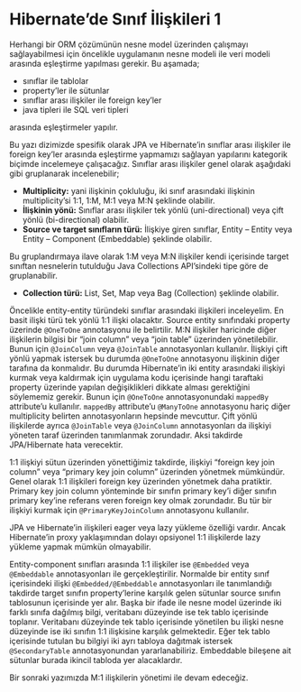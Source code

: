 # Hibernate’de Sınıf İlişkileri 1

Herhangi bir ORM çözümünün nesne model üzerinden çalışmayı sağlayabilmesi için öncelikle uygulamanın nesne modeli ile 
veri modeli arasında eşleştirme yapılması gerekir. Bu aşamada;

- sınıflar ile tablolar
- property’ler ile sütunlar
- sınıflar arası ilişkiler ile foreign key’ler
- java tipleri ile SQL veri tipleri

arasında eşleştirmeler yapılır.

Bu yazı dizimizde spesifik olarak JPA ve Hibernate’in sınıflar arası ilişkiler ile foreign key’ler arasında eşleştirme 
yapmamızı sağlayan yapılarını kategorik biçimde incelemeye çalışacağız. Sınıflar arası ilişkiler genel olarak aşağıdaki gibi gruplanarak incelenebilir;

- **Multiplicity:** yani ilişkinin çokluluğu, iki sınıf arasındaki ilişkinin multiplicity’si 1:1, 1:M, M:1 veya M:N şeklinde olabilir.
- **İlişkinin yönü:** Sınıflar arası ilişkiler tek yönlü (uni-directional) veya çift yönlü (bi-directional) olabilir.
- **Source ve target sınıfların türü:** İlişkiye giren sınıflar, Entity – Entity veya Entity – Component (Embeddable) şeklinde olabilir.

Bu gruplandırmaya ilave olarak 1:M veya M:N ilişkiler kendi içerisinde target sınıftan nesnelerin tutulduğu Java 
Collections API’sindeki tipe göre de gruplanabilir.

- **Collection türü:** List, Set, Map veya Bag (Collection) şeklinde olabilir.

Öncelikle entity-entity türündeki sınıflar arasındaki ilişkileri inceleyelim. En basit ilişki türü tek yönlü 1:1 ilişki 
olacaktır. Source entity sınıfındaki property üzerinde `@OneToOne` annotasyonu ile belirtilir. M:N ilişkiler haricinde 
diğer ilişkilerin bilgisi bir “join column” veya “join table” üzerinden yönetilebilir. Bunun için `@JoinColumn` veya 
`@JoinTable` annotasyonları kullanılır. İlişkiyi çift yönlü yapmak istersek bu durumda `@OneToOne` annotasyonu ilişkinin 
diğer tarafına da konmalıdır. Bu durumda Hibernate’in iki entity arasındaki ilişkiyi kurmak veya kaldırmak için uygulama 
kodu içerisinde hangi taraftaki property üzerinde yapılan değişiklikleri dikkate alması gerektiğini söylememiz gerekir. 
Bunun için `@OneToOne` annotasyonundaki `mappedBy` attribute’u kullanılır. `mappedBy` attribute’u `@ManyToOne` annotasyonu 
hariç diğer multiplicity belirten annotasyonların hepsinde mevcuttur. Çift yönlü ilişkilerde ayrıca `@JoinTable` veya 
`@JoinColumn` annotasyonları da ilişkiyi yöneten taraf üzerinden tanımlanmak zorundadır. Aksi takdirde JPA/Hibernate hata 
verecektir.

1:1 ilişkiyi sütun üzerinden yönettiğimiz takdirde, ilişkiyi “foreign key join column” veya “primary key join column” 
üzerinden yönetmek mümkündür. Genel olarak 1:1 ilişkileri foreign key üzerinden yönetmek daha pratiktir. Primary key join 
column yönteminde bir sınıfın primary key’i diğer sınıfın primary key’ine referans veren foreign key olmak zorundadır. Bu 
tür bir ilişkiyi kurmak için `@PrimaryKeyJoinColumn` annotasyonu kullanılır.

JPA ve Hibernate’in ilişkileri eager veya lazy yükleme özelliği vardır. Ancak Hibernate’in proxy yaklaşımından dolayı 
opsiyonel 1:1 ilişkilerde lazy yükleme yapmak mümkün olmayabilir.

Entity-component sınıfları arasında 1:1 ilişkiler ise `@Embedded` veya `@Embeddable` annotasyonları ile gerçekleştirilir. 
Normalde bir entity sınıf içerisindeki ilişki `@Embedded/@Embeddable` annotasyonları ile tanımlandığı takdirde target 
sınıfın property’lerine karşılık gelen sütunlar source sınıfın tablosunun içerisinde yer alır. Başka bir ifade ile nesne 
model üzerinde iki farklı sınıfa dağılmış bilgi, veritabanı düzeyinde ise tek tablo içerisinde toplanır. Veritabanı 
düzeyinde tek tablo içerisinde yönetilen bu ilişki nesne düzeyinde ise iki sınıfın 1:1 ilişkisine karşılık gelmektedir. 
Eğer tek tablo içerisinde tutulan bu bilgiyi iki ayrı tabloya dağıtmak istersek `@SecondaryTable` annotasyonundan 
yararlanabiliriz. Embeddable bileşene ait sütunlar burada ikincil tabloda yer alacaklardır.

Bir sonraki yazımızda M:1 ilişkilerin yönetimi ile devam edeceğiz.
